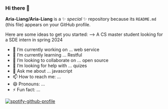 ### Hi there 👋


**Aria-Liang/Aria-Liang** is a ✨ _special_ ✨ repository because its `README.md` (this file) appears on your GitHub profile.

Here are some ideas to get you started:
--> A CS master student looking for a SDE intern in spring 2024
- 🔭 I’m currently working on ... web service
- 🌱 I’m currently learning ... Restful
- 👯 I’m looking to collaborate on ... open source
- 🤔 I’m looking for help with ... quizes
- 💬 Ask me about ... javascript
- 📫 How to reach me: ...
- 😄 Pronouns: ...
- ⚡ Fun fact: ...

[![spotify-github-profile](https://spotify-github-profile.vercel.app/api/view?uid=31zptyzdkddp5l3llwwxaeigavaa&cover_image=true&theme=default&show_offline=false&background_color=121212&interchange=false)](https://github.com/kittinan/spotify-github-profile)
